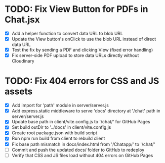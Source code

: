 # TODO: Fix View Button for PDFs in Chat.jsx

- [x] Add a helper function to convert data URL to blob URL
- [x] Update the View button's onClick to use the blob URL instead of direct data URL
- [x] Test the fix by sending a PDF and clicking View (fixed error handling)
- [x] Fix server-side PDF upload to store data URLs directly without Cloudinary

# TODO: Fix 404 errors for CSS and JS assets

- [x] Add import for 'path' module in server/server.js
- [x] Add express.static middleware to serve 'docs' directory at '/chat' path in server/server.js
- [x] Update base path in client/vite.config.js to '/chat/' for GitHub Pages
- [x] Set build outDir to '../docs' in client/vite.config.js
- [x] Create root package.json with build script
- [x] Run npm run build from client to rebuild client
- [x] Fix base path mismatch in docs/index.html from '/Chatapp/' to '/chat/'
- [ ] Commit and push the updated docs/ folder to GitHub to redeploy
- [ ] Verify that CSS and JS files load without 404 errors on GitHub Pages
